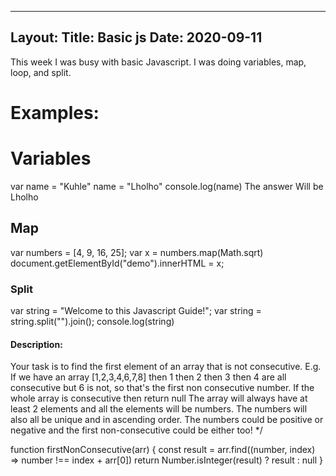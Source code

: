 ---
Layout: 
Title: Basic js
Date: 2020-09-11 
 ---

 This week I was busy with basic Javascript. I was 
 doing variables, map, loop, and split.

  # Examples:

  # Variables

  var name = "Kuhle"
  name = "Lholho"
  console.log(name) 
  The answer Will be Lholho

  ## Map

  var numbers = [4, 9, 16, 25];
var x = numbers.map(Math.sqrt)
document.getElementById("demo").innerHTML = x;

### Split

var string = "Welcome to this Javascript Guide!";
var string = string.split("").join();
console.log(string)

#### Description:
Your task is to find the first element of an array that is not consecutive.
E.g. If we have an array [1,2,3,4,6,7,8] then 1 then 2 then 3 then 4 are all consecutive but 6 is not, so that's the first non consecutive number.
If the whole array is consecutive then return null
The array will always have at least 2 elements and all the elements will be numbers. The numbers will also all be unique and in ascending order. The numbers could be positive or negative and the first non-consecutive could be either too!
*/

function firstNonConsecutive(arr) {
  const result = arr.find((number, index) => number !== index + arr[0])
  return Number.isInteger(result) ? result : null
}